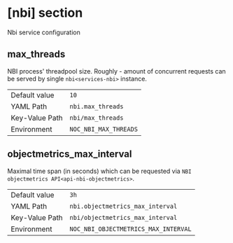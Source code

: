 # [nbi] section

Nbi service configuration

## max_threads

NBI process' threadpool size. Roughly - amount of concurrent
requests can be served by single `nbi<services-nbi>` instance.

|                |                       |
| -------------- | --------------------- |
| Default value  | `10`                  |
| YAML Path      | `nbi.max_threads`     |
| Key-Value Path | `nbi/max_threads`     |
| Environment    | `NOC_NBI_MAX_THREADS` |

## objectmetrics_max_interval

Maximal time span (in seconds) which can be requested via
`NBI objectmetrics API<api-nbi-objectmetrics>`.

|                |                                      |
| -------------- | ------------------------------------ |
| Default value  | `3h`                                 |
| YAML Path      | `nbi.objectmetrics_max_interval`     |
| Key-Value Path | `nbi/objectmetrics_max_interval`     |
| Environment    | `NOC_NBI_OBJECTMETRICS_MAX_INTERVAL` |
